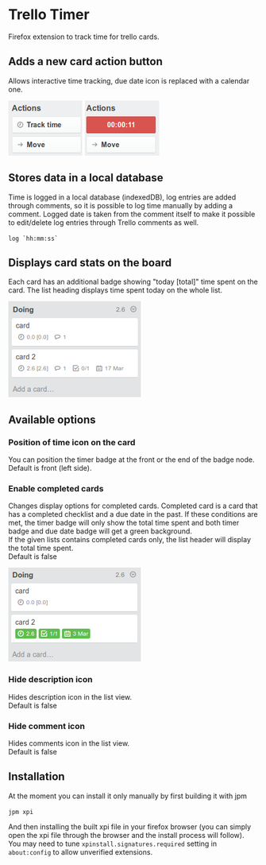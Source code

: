 # Trello Timer

Firefox extension to track time for trello cards.

## Adds a new card action button
Allows interactive time tracking, due date icon is replaced with a calendar 
one.  

![track time](img/button.png)

## Stores data in a local database
Time is logged in a local database (indexedDB), log entries are added through
comments, so it is possible to log time manually by adding a comment. Logged
date is taken from the comment itself to make it possible to edit/delete log
entries through Trello comments as well.
 
``log `hh:mm:ss` ``

## Displays card stats on the board
Each card has an additional badge showing "today [total]" time spent on the
card. The list heading displays time spent today on the whole list.

![card list](img/list.png)

## Available options 

### Position of time icon on the card
You can position the timer badge at the front or the end of the badge node.  
Default is front (left side).

### Enable completed cards
Changes display options for completed cards. Completed card is a card that has
a completed checklist and a due date in the past. If these conditions are met,
the timer badge will only show the total time spent and both timer badge and
due date badge will get a green background.  
If the given lists contains completed cards only, the list header will display
the total time spent.  
Default is false

![card list](img/complete.png)

### Hide description icon
Hides description icon in the list view.  
Default is false

### Hide comment icon
Hides comments icon in the list view.  
Default is false

## Installation

At the moment you can install it only manually by first building it with jpm

`jpm xpi`

And then installing the built xpi file in your firefox browser (you can simply
open the xpi file through the browser and the install process will follow).
You may need to tune `xpinstall.signatures.required` setting in `about:config`
to allow unverified extensions.
